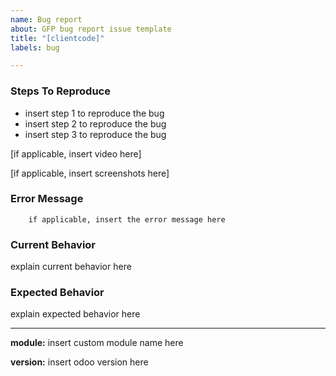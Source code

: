 ```yaml
---
name: Bug report
about: GFP bug report issue template
title: "[clientcode]"
labels: bug

---
```


### Steps To Reproduce

- insert step 1 to reproduce the bug
- insert step 2 to reproduce the bug
- insert step 3 to reproduce the bug

[if applicable, insert video here]

[if applicable, insert screenshots here]

### Error Message

```
    if applicable, insert the error message here
```

### Current Behavior

explain current behavior here

### Expected Behavior

explain expected behavior here

---

**module:** insert custom module name here

**version:** insert odoo version here

